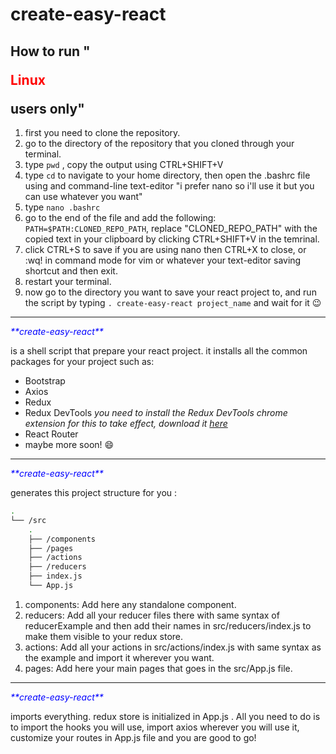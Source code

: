 # create-easy-react

## How to run "<p style="color:red">Linux</p> users only"

1. first you need to clone the repository.
2. go to the directory of the repository that you cloned through your terminal.
3. type `pwd` , copy the output using CTRL+SHIFT+V
4. type `cd` to navigate to your home directory, then open the .bashrc file using and command-line text-editor "i prefer nano so i'll use it but you can use whatever you want"
5. type `nano .bashrc`
6. go to the end of the file and add the following: `PATH=$PATH:CLONED_REPO_PATH`, replace "CLONED_REPO_PATH" with the copied text in your clipboard by clicking CTRL+SHIFT+V in the temrinal.
7. click CTRL+S to save if you are using nano then CTRL+X to close, or :wq! in command mode for vim or whatever your text-editor saving shortcut and then exit.
8. restart your terminal.
9. now go to the directory you want to save your react project to, and run the script by typing `. create-easy-react project_name` and wait for it :wink:


---


<p style="color:blue"><em>**create-easy-react**</em></p> is a shell script that prepare your react project. it installs all the common packages for your project such as:

- Bootstrap
- Axios
- Redux
- Redux DevTools *you need to install the Redux DevTools chrome extension for this to take effect, download it [here](https://chrome.google.com/webstore/detail/redux-devtools/lmhkpmbekcpmknklioeibfkpmmfibljd?hl=en)*
- React Router
- maybe more soon! :smile:

---


<p style="color:blue"><em>**create-easy-react**</em></p> generates this project structure for you :

```bash
.
└── /src
    .
    ├── /components            
    ├── /pages                           
    ├── /actions
    ├── /reducers
    ├── index.js
    └── App.js
```

1. components: Add here any standalone component.
2. reducers: Add all your reducer files there with same syntax of reducerExample and then add their names in src/reducers/index.js to make them visible to your redux store.
3. actions: Add all your actions in src/actions/index.js with same syntax as the example and import it wherever you want.
4. pages: Add here your main pages that goes in the src/App.js file.

---

<p style="color:blue"><em>**create-easy-react**</em></p> imports everything. redux store is initialized in App.js .
All you need to do is to import the hooks you will use, import axios wherever you will use it, customize your routes in App.js file and you are good to go!
